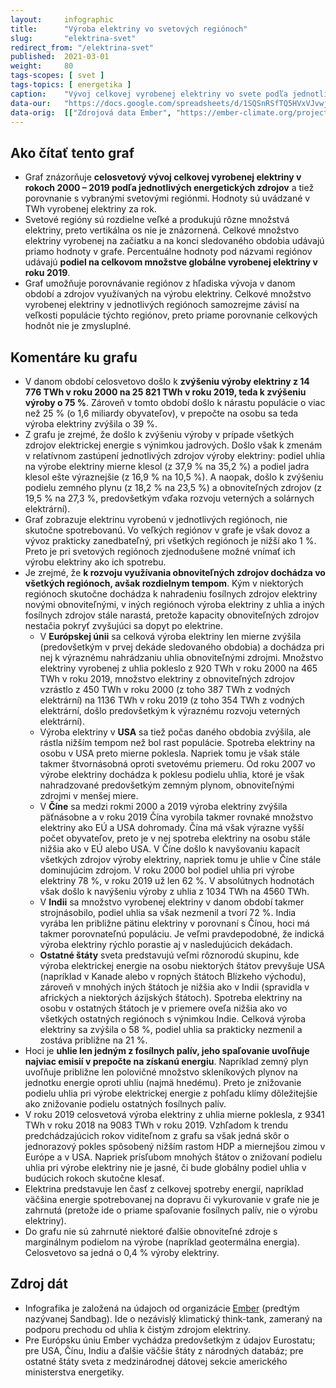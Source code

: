 ```yaml
---
layout:     infographic
title:      "Výroba elektriny vo svetových regiónoch"
slug:       "elektrina-svet"
redirect_from: "/elektrina-svet"
published:  2021-03-01
weight:     80
tags-scopes: [ svet ]
tags-topics: [ energetika ]
caption:    "Vývoj celkovej vyrobenej elektriny vo svete podľa jednotlivých zdrojov v rokoch 2000-2019, vrátane údajov pre hlavné svetové regióny. Hodnoty sú uvádzané v TWh za rok."
data-our:   "https://docs.google.com/spreadsheets/d/1SQSnRSfTQ5HVxVJvwj4igfl22hyblYVjDo_INceKy4I"
data-orig:  [["Zdrojová data Ember", "https://ember-climate.org/project/data-global-electricity-review/"]]
---
```


## Ako čítať tento graf

* Graf znázorňuje **celosvetový vývoj celkovej vyrobenej elektriny v rokoch 2000 – 2019 podľa jednotlivých energetických zdrojov** a tiež porovnanie s vybranými svetovými regiónmi. Hodnoty sú uvádzané v <glossary id="w">TWh</glossary> vyrobenej elektriny za rok.
* Svetové regióny sú rozdielne veľké a produkujú rôzne množstvá elektriny, preto vertikálna os nie je znázornená. Celkové množstvo elektriny vyrobenej na začiatku a na konci sledovaného obdobia udávajú priamo hodnoty v grafe. Percentuálne hodnoty pod názvami regiónov udávajú **podiel na celkovom množstve globálne vyrobenej elektriny v roku 2019**.
* Graf umožňuje porovnávanie regiónov z hľadiska vývoja v danom období a zdrojov využívaných na výrobu elektriny. Celkové množstvo vyrobenej elektriny v jednotlivých regiónoch samozrejme závisí na veľkosti populácie týchto regiónov, preto priame porovnanie celkových hodnôt nie je zmysluplné. <!-- Porovnanie regiónov z hľadiska množstva vyrobenej elektriny prepočítanej na osobu znázorňuje doplňujúca infografika [Výroba elektriny na osobu vo svetových regiónoch](/infografiky/elektrina-na-osobu-svet). -->

## Komentáre ku grafu

* V danom období celosvetovo došlo k **zvýšeniu výroby elektriny z 14 776 TWh v roku 2000 na 25 821 TWh v roku 2019, teda k zvýšeniu výroby o 75 %**. Zároveň v tomto období došlo k nárastu populácie o viac než 25 % (o 1,6 miliardy obyvateľov), v prepočte na osobu sa teda výroba elektriny zvýšila o 39 %.
* Z grafu je zrejmé, že došlo k zvýšeniu výroby v prípade všetkých zdrojov elektrickej energie s výnimkou jadrových. Došlo však k zmenám v relatívnom zastúpení jednotlivých zdrojov výroby elektriny: podiel uhlia na výrobe elektriny mierne klesol (z 37,9 % na 35,2 %) a podiel jadra klesol ešte výraznejšie (z 16,9 % na 10,5 %). A naopak, došlo k zvýšeniu podielu zemného plynu (z 18,2 % na 23,5 %) a obnoviteľných zdrojov (z 19,5 % na 27,3 %, predovšetkým vďaka rozvoju veterných a solárnych elektrární).
* Graf zobrazuje elektrinu vyrobenú v jednotlivých regiónoch, nie skutočne spotrebovanú. Vo veľkých regiónov v grafe je však dovoz a vývoz prakticky zanedbateľný, pri všetkých regiónoch je nižší ako 1 %. Preto je pri svetových regiónoch zjednodušene možné vnímať ich výrobu elektriny ako ich spotrebu.
* Je zrejmé, že **k rozvoju využívania obnoviteľných zdrojov dochádza vo všetkých regiónoch, avšak rozdielnym tempom**. Kým v niektorých regiónoch skutočne dochádza k nahradeniu fosílnych zdrojov elektriny novými obnoviteľnými, v iných regiónoch výroba elektriny z uhlia a iných fosílnych zdrojov stále narastá, pretože kapacity obnoviteľných zdrojov nestačia pokryť zvyšujúci sa dopyt po elektrine.
  * V **Európskej únii** sa celková výroba elektriny len mierne zvýšila (predovšetkým v prvej dekáde sledovaného obdobia) a dochádza pri nej k výraznému nahrádzaniu uhlia obnoviteľnými zdrojmi. Množstvo elektriny vyrobenej z uhlia pokleslo z 920 TWh v roku 2000 na 465 TWh v roku 2019, množstvo elektriny z obnoviteľných zdrojov vzrástlo z 450 TWh v roku 2000 (z toho 387 TWh z vodných elektrární) na 1136 TWh v roku 2019 (z toho 354 TWh z vodných elektrární, došlo predovšetkým k výraznému rozvoju veterných elektrární).
  * Výroba elektriny v **USA** sa tiež počas daného obdobia zvýšila, ale rástla nižším tempom než bol rast populácie. Spotreba elektriny na osobu v USA preto mierne poklesla. Napriek tomu je však stále takmer štvornásobná oproti svetovému priemeru. Od roku 2007 vo výrobe elektriny dochádza k poklesu podielu uhlia, ktoré je však nahradzované predovšetkým zemným plynom, obnoviteľnými zdrojmi v menšej miere.
  * V **Číne** sa medzi rokmi 2000 a 2019 výroba elektriny zvýšila päťnásobne a v roku 2019 Čína vyrobila takmer rovnaké množstvo elektriny ako EÚ a USA dohromady. Čína má však výrazne vyšší počet obyvateľov, preto je v nej spotreba elektriny na osobu stále nižšia ako v EÚ alebo USA. V Číne došlo k navyšovaniu kapacít všetkých zdrojov výroby elektriny, napriek tomu je uhlie v Číne stále dominujúcim zdrojom. V roku 2000 bol podiel uhlia pri výrobe elektriny 78 %, v roku 2019 už len 62 %. V absolútnych hodnotách však došlo k navýšeniu výroby z uhlia z 1034 TWh na 4560 TWh.
  * V **Indii** sa množstvo vyrobenej elektriny v danom období takmer strojnásobilo, podiel uhlia sa však nezmenil a tvorí 72 %. India vyrába len približne pätinu elektriny v porovnaní s Čínou, hoci má takmer porovnateľnú populáciu. Je veľmi pravdepodobné, že indická výroba elektriny rýchlo porastie aj v nasledujúcich dekádach.
  * **Ostatné štáty** sveta predstavujú veľmi rôznorodú skupinu, kde výroba elektrickej energie na osobu niektorých štátov prevyšuje USA (napríklad v Kanade alebo v ropných štátoch Blízkeho východu), zároveň v mnohých iných štátoch je nižšia ako v Indii (spravidla v afrických a niektorých ázijských štátoch). Spotreba elektriny na osobu v ostatných štátoch je v priemere oveľa nižšia ako vo všetkých ostatných regiónoch s výnimkou Indie. Celková výroba elektriny sa zvýšila o 58 %, podiel uhlia sa prakticky nezmenil a zostáva približne na 21 %.
* Hoci je **uhlie len jedným z fosílnych palív, jeho spaľovanie uvoľňuje najviac emisií v prepočte na získanú energiu**. Napríklad zemný plyn uvoľňuje približne len polovičné množstvo skleníkových plynov na jednotku energie oproti uhliu (najmä hnedému). Preto je znižovanie podielu uhlia pri výrobe elektrickej energie z pohľadu klímy dôležitejšie ako znižovanie podielu ostatných fosílnych palív.
* V roku 2019 celosvetová výroba elektriny z uhlia mierne poklesla, z 9341 TWh v roku 2018 na 9083 TWh v roku 2019. Vzhľadom k trendu predchádzajúcich rokov viditeľnom z grafu sa však jedná skôr o jednorazový pokles spôsobený nižším rastom HDP a miernejšou zimou v Európe a v USA. Napriek prísľubom mnohých štátov o znižovaní podielu uhlia pri výrobe elektriny nie je jasné, či bude globálny podiel uhlia v budúcich rokoch skutočne klesať.
* Elektrina predstavuje len časť z celkovej spotreby energií, napríklad väčšina energie spotrebovanej na dopravu či vykurovanie v grafe nie je zahrnutá (pretože ide o priame spaľovanie fosílnych palív, nie o výrobu elektriny).
* Do grafu nie sú zahrnuté niektoré ďalšie obnoviteľné zdroje s marginálnym podielom na výrobe (napríklad geotermálna energia). Celosvetovo sa jedná o 0,4 % výroby elektriny.

## Zdroj dát

* Infografika je založená na údajoch od organizácie [Ember](https://ember-climate.org/) (predtým nazývanej Sandbag). Ide o nezávislý klimatický think-tank, zameraný na podporu prechodu od uhlia k čistým zdrojom elektriny.
* Pre Európsku úniu Ember vychádza predovšetkým z údajov Eurostatu; pre USA, Čínu, Indiu a ďalšie väčšie štáty z národných databáz; pre ostatné štáty sveta z medzinárodnej dátovej sekcie amerického ministerstva energetiky.
<!-- * Jednou z hlavných činností think-tanku Ember je publikovanie správ o výrobe elektriny v Európskej únii, v roku 2020 publikoval tiež správu o globálnej výrobe elektriny, ktorej zhrnutie nájdete [v sekcii Štúdie](/studie/2020-globalna-sprava-o-elektrine). Táto infografika vychádza predovšetkým z datasetu, ktorý bol prílohou tejto správy. -->
